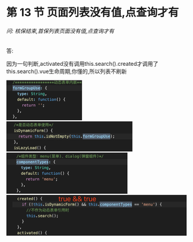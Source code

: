 # 第 13 节 页面列表没有值,点查询才有

###### 问: 核保结束,首保列表页面没有值,点查询才有

答: 

因为一句判断,activated没有调用this.search().created才调用了this.search().vue生命周期,你懂的,所以列表不刷新



<img src="./img/list_no_value_1.png" alt="list_no_value_1" style="zoom:50%;" />

<img src="./img/list_no_value_2.png" alt="list_no_value_2" style="zoom:50%;" />

<img src="./img/list_no_value_3.png" alt="list_no_value_3" style="zoom:50%;" />

<img src="./img/list_no_value_4.png" alt="list_no_value_4" style="zoom:50%;" />